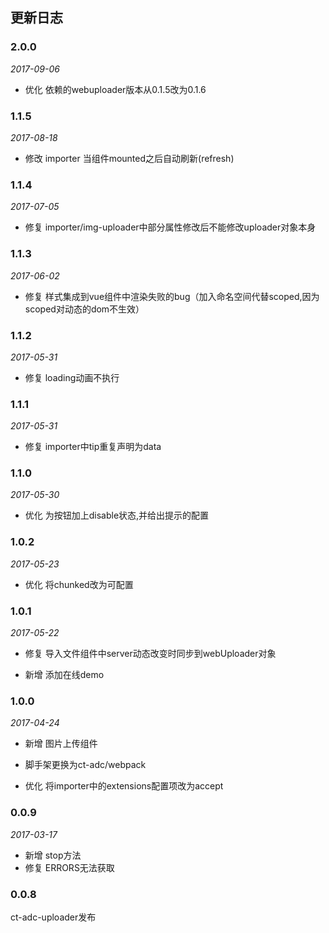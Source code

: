 ## 更新日志

### 2.0.0

*2017-09-06*

- 优化 依赖的webuploader版本从0.1.5改为0.1.6

### 1.1.5

*2017-08-18*

- 修改 importer 当组件mounted之后自动刷新(refresh)

### 1.1.4

*2017-07-05*

- 修复 importer/img-uploader中部分属性修改后不能修改uploader对象本身

### 1.1.3

*2017-06-02*

- 修复 样式集成到vue组件中渲染失败的bug（加入命名空间代替scoped,因为scoped对动态的dom不生效）

### 1.1.2

*2017-05-31*

- 修复 loading动画不执行

### 1.1.1

*2017-05-31*

- 修复 importer中tip重复声明为data

### 1.1.0

*2017-05-30*

- 优化 为按钮加上disable状态,并给出提示的配置

### 1.0.2

*2017-05-23*

- 优化 将chunked改为可配置

### 1.0.1

*2017-05-22*

- 修复 导入文件组件中server动态改变时同步到webUploader对象

- 新增 添加在线demo

### 1.0.0

*2017-04-24*

- 新增 图片上传组件

- 脚手架更换为ct-adc/webpack

- 优化 将importer中的extensions配置项改为accept

### 0.0.9

*2017-03-17*

- 新增 stop方法
- 修复 ERRORS无法获取

### 0.0.8

ct-adc-uploader发布
